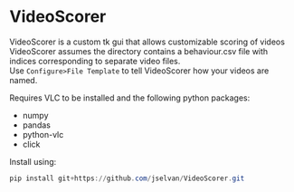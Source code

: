 # VideoScorer
VideoScorer is a custom tk gui that allows customizable scoring of videos  
VideoScorer assumes the directory contains a behaviour.csv file with indices corresponding to separate video files.  
Use `Configure>File Template` to tell VideoScorer how your videos are named.

Requires VLC to be installed and the following python packages:

* numpy
* pandas
* python-vlc
* click

Install using:
```powershell
pip install git+https://github.com/jselvan/VideoScorer.git
```